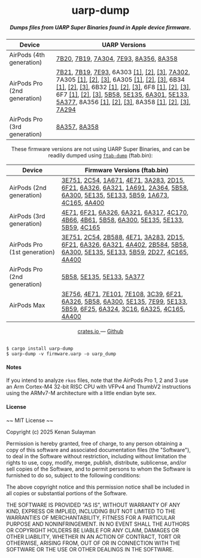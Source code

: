 <h1 align="center">uarp-dump</h1>

<h5 align="center">Dumps files from UARP Super Binaries found in Apple device firmware.</h5>
<div align="center">

| Device | UARP Versions |
|--------|------------------------------|
| AirPods (4th generation) | [7B20](https://updates.cdn-apple.com/2024/patches/072-16838/DFEDEE97-16DD-44D2-8CA0-4B3697BADCE1/com_apple_MobileAsset_UARP_A3053/90325ce25e13e970b4696e2c18675c5259a95f9b.zip), [7B19](https://updates.cdn-apple.com/2024/patches/072-08285/B5B4FB92-5CCC-454B-926D-92AE7AE58A50/com_apple_MobileAsset_UARP_A3053/054d0345d91e98de16f900c13e79077f87110119.zip), [7A304](https://updates.cdn-apple.com/2024/patches/062-04060/431D70BF-3134-44B7-B21A-6902B086F1F3/com_apple_MobileAsset_UARP_A3053/14850d1c7959c69a94359cd3cc0f26e7f2757559.zip), [7E93](https://updates.cdn-apple.com/2025/patches/062-38853/7DC22506-1DAB-4EF1-9803-2E8A5D3AE6DA/com_apple_MobileAsset_UARP_A3053/d1dde9f57931c2096d59735e7bbab579641ff33d.zip), [8A356](https://updates.cdn-apple.com/2025/patches/093-35333/D5A52E6E-B2BD-44ED-AEA8-0E1197B51F4F/com_apple_MobileAsset_UARP_A3053/42cf150f05d60579be0a235de066bc4807e62971.zip), [8A358](https://updates.cdn-apple.com/2025/patches/093-62024/0AFA9112-B7E3-49D1-B859-71B53E22C403/com_apple_MobileAsset_UARP_A3053/fa5e20db7c5f011bbacd8c4fbf24551fadc6de1e.zip) |
| AirPods Pro (2nd generation) | [7B21](https://updates.cdn-apple.com/2024/patches/072-16840/5B726BDD-5A14-48D8-8A7B-F6932667E18C/com_apple_MobileAsset_UARP_A2618/bfb593778bdc7107a510e05c8dd5a51be5d403ac.zip), [7B19](https://updates.cdn-apple.com/2024/patches/072-08284/E4874A39-414A-4064-865F-5AFEFB25F420/com_apple_MobileAsset_UARP_A2618/b813be93038402568cd27108cde8f4489d7b717f.zip), [7E93](https://updates.cdn-apple.com/2025/patches/062-38860/9DD8EDFC-3B6A-4D5A-ADF3-F725A57A924B/com_apple_MobileAsset_UARP_A2618/6c835423a3ab5881f7720297882b464e7e75835b.zip), 6A303 [[1]](https://updates.cdn-apple.com/2023/patches/042-52160/6FB57DE8-1339-4779-BD49-E9DB70EC6301/com_apple_MobileAsset_UARP_A2618/f49b70922a6b92c2eae27e7e24a0d38ea77a7291.zip), [[2]](https://updates.cdn-apple.com/2023/patches/032-45739/A9662466-4535-440E-A085-421DFD850DC0/com_apple_MobileAsset_UARP_A3048/91244aa7e7d1c9acd400b49a5a1369902d6a68e6.zip), [[3]](https://updates.cdn-apple.com/2023/patches/032-45744/D405A568-8DAC-418C-8A9E-327500C48888/com_apple_MobileAsset_UARP_A2968/2bb341b8ee77fb3ec8ffc7aaef132df9d4072209.zip), [7A302](https://updates.cdn-apple.com/2024/patches/062-75480/BA7B8082-FE0A-4EEE-9584-9E76C23AAC97/com_apple_MobileAsset_UARP_A2618/d7213c3f14a72447a12b7cba9a4dd41f04cb573e.zip), 7A305 [[1]](https://updates.cdn-apple.com/2024/patches/062-90586/2807F703-ED71-4157-A03D-A4C61D319CBE/com_apple_MobileAsset_UARP_A2618/818e61a6985820d6b7dcd51adf7163ee457248ee.zip), [[2]](https://updates.cdn-apple.com/2023/patches/042-82925/CA87066A-F30E-4912-8842-EBAC536331EE/com_apple_MobileAsset_UARP_A3048/6ee9452ca8f5d07d7db7ba0ad663adf4cf5ea5ab.zip), [[3]](https://updates.cdn-apple.com/2023/patches/042-82924/1957A690-6EC4-4D1F-912F-9647C0470C0C/com_apple_MobileAsset_UARP_A2968/d47e4e33a153e2ef6148c93a6363e99d3633ef44.zip), 6A305 [[1]](https://updates.cdn-apple.com/2023/patches/042-80715/E34A6F49-8A70-4B8F-A2D5-BA3666D3CB34/com_apple_MobileAsset_UARP_A2618/0b567f19654f8b13435570eea8d017ea454ebfdc.zip), [[2]](https://updates.cdn-apple.com/2023/patches/042-82925/CA87066A-F30E-4912-8842-EBAC536331EE/com_apple_MobileAsset_UARP_A3048/6ee9452ca8f5d07d7db7ba0ad663adf4cf5ea5ab.zip), [[3]](https://updates.cdn-apple.com/2023/patches/042-82924/1957A690-6EC4-4D1F-912F-9647C0470C0C/com_apple_MobileAsset_UARP_A2968/d47e4e33a153e2ef6148c93a6363e99d3633ef44.zip), 6B34 [[1]](https://updates.cdn-apple.com/2023/patches/052-04167/080F6B15-29E5-46B7-A8A3-D7CBE405B6D0/com_apple_MobileAsset_UARP_A2618/c0b34bb9d8821338327a82c125b7f3c2812b6f80.zip), [[2]](https://updates.cdn-apple.com/2023/patches/052-04166/86ACD77C-5334-42BF-8E3F-721EB54DCE49/com_apple_MobileAsset_UARP_A3048/a50c718c153848560c9848255b0449dc0b3b75f7.zip), [[3]](https://updates.cdn-apple.com/2023/patches/052-04165/A75FDC5B-F7BD-41F1-ACD4-7FFA1B2CD4F1/com_apple_MobileAsset_UARP_A2968/1f9b7a931c9e7ac410673b15ee040db5f2563f18.zip), 6B32 [[1]](https://updates.cdn-apple.com/2023/patches/042-95150/CE9E4516-280D-484E-BA0A-685E035D76B8/com_apple_MobileAsset_UARP_A2618/42de5b041542ed67402748975e31c064603da325.zip), [[2]](https://updates.cdn-apple.com/2023/patches/042-95142/DD13684E-FCE7-4760-9EC7-0E99AC017A99/com_apple_MobileAsset_UARP_A3048/27616131d8f8b6097ec5827320827a7aea2db952.zip), [[3]](https://updates.cdn-apple.com/2023/patches/042-95149/D978926D-4FD0-4315-9D2D-6C5D321BBBDD/com_apple_MobileAsset_UARP_A2968/9df66a2ed15e849b623af14395823e131340f3bd.zip), 6F8 [[1]](https://updates.cdn-apple.com/2024/patches/062-08774/47972354-2E45-4538-BDE4-E4FFE2283F15/com_apple_MobileAsset_UARP_A2618/e44812c0063bd44740849ce35e910c8425490678.zip), [[2]](https://updates.cdn-apple.com/2024/patches/062-08772/71286AFD-F562-4A3D-885D-7287BD771662/com_apple_MobileAsset_UARP_A3048/81f728f5cb818f297e6656072022b69aaf591c0f.zip), [[3]](https://updates.cdn-apple.com/2024/patches/062-08773/064A7EC6-DE5A-4D0C-8DCD-587885D2B59C/com_apple_MobileAsset_UARP_A2968/3b6023eac227bdbb629925379522f2f3563456e0.zip), 6F7 [[1]](https://updates.cdn-apple.com/2024/patches/052-74796/F03E3350-48B0-4470-9D5B-CE6807F54A24/com_apple_MobileAsset_UARP_A2618/3fb4aedb79e83aaad6dca79cdd460edc49ac3dbf.zip), [[2]](https://updates.cdn-apple.com/2024/patches/052-74795/24818F66-B8D5-42EC-915F-FCAC27A0B11A/com_apple_MobileAsset_UARP_A3048/5a0b94eeb45261c4e83e6d78a3f5b4c2c3bc27c8.zip), [[3]](https://updates.cdn-apple.com/2024/patches/052-74797/AFE2E59A-651B-4E32-80F1-AD57E62EB107/com_apple_MobileAsset_UARP_A2968/e09c9ff1bdf45356f4c11e4816f5f0ab3ad16d27.zip), [5B58](https://updates.cdn-apple.com/2022/patches/012-38029/545A8BBC-0803-40D8-9BED-41B39EA1371B/com_apple_MobileAsset_UARP_A2618/7d111c9c9bd29cb08701b0f09fc3415f7e852549.zip), [5E135](https://updates.cdn-apple.com/2023/patches/032-78346/BD93D402-BEEB-43E5-93E1-2747AEA71D6E/com_apple_MobileAsset_UARP_A2618/ccc4f6b32b9a0893ee6bdd8dda0aa1cec8f2c6fa.zip), [6A301](https://updates.cdn-apple.com/2023/patches/012-08983/DD32FB9C-30CE-435C-BA46-03AD11825364/com_apple_MobileAsset_UARP_A2618/e806eca227232a50a136197f5950634b71192ce5.zip), [5E133](https://updates.cdn-apple.com/2023/patches/012-38049/5DF72410-4A9A-4518-A700-DCBA095AFB55/com_apple_MobileAsset_UARP_A2618/28b2ec4f755db4f4ce648dba824ff4c09c41aea4.zip), [5A377](https://updates.cdn-apple.com/2022/patches/012-71531/FFD0BEE7-6E26-45A2-9A2B-24045474A465/com_apple_MobileAsset_UARP_A2618/20988edec350d24e33ccd06b1dbc27f5d2fc3e23.zip), 8A356 [[1]](https://updates.cdn-apple.com/2025/patches/093-35332/2CB16F09-8336-4329-ACBD-7674DB36CCAF/com_apple_MobileAsset_UARP_A2618/ff91a8d9df4c9ff12421529413f74f7f1d8c5917.zip), [[2]](https://updates.cdn-apple.com/2025/patches/093-35331/991E9FE1-B24C-44DB-99EC-22B29214E26A/com_apple_MobileAsset_UARP_A3048/9a2e92ec12f6c49f1ac398706d44f561979c4360.zip), [[3]](https://updates.cdn-apple.com/2025/patches/093-35329/DD752A55-A81A-4144-B8B3-945CD4992546/com_apple_MobileAsset_UARP_A2968/20b999f31b50f60d063ceb40d844b1086ef1098f.zip), 8A358 [[1]](https://updates.cdn-apple.com/2025/patches/093-62025/237F95E5-58C2-4AE9-85C7-1217DD9EDA4A/com_apple_MobileAsset_UARP_A2618/47009d0da6c59b9320e6fd864cb5a628b7acae78.zip), [[2]](https://updates.cdn-apple.com/2025/patches/093-62023/8BC66AD1-CED8-43DA-8155-E6615A163068/com_apple_MobileAsset_UARP_A3048/22bfa7386b7fc0fd1e04376232061c363dbcb40f.zip), [[3]](https://updates.cdn-apple.com/2025/patches/093-62027/8719E2C1-5ADF-4242-A401-C4FCDC58E261/com_apple_MobileAsset_UARP_A2968/9828ac2762d9f26f02fb44528706585fc4d1fee0.zip), [7A294](https://updates.cdn-apple.com/2024/patches/032-83887/72844559-37DE-4A61-AF28-347E4E4CA935/com_apple_MobileAsset_UARP_A2618/0fdafc0bc61ec81a4f1bc8a4ee349d444d789c49.zip) |
| AirPods Pro (3rd generation) | [8A357](https://updates.cdn-apple.com/2025/patches/082-42820/26A355F5-7F05-4CBD-BBCF-2625FD717D70/com_apple_MobileAsset_UARP_A3064/074f6a924c14590a13d9cc13aaa0af0f8be06521.zip), [8A358](https://updates.cdn-apple.com/2025/patches/093-62029/6FA5D4E1-9726-4825-8B70-74523558AA6A/com_apple_MobileAsset_UARP_A3064/1f0e74a70201731ab5bfed162a896b97320026ea.zip) |

These firmware versions are not using UARP Super Binaries, and can be readily dumped using [`ftab-dump`](https://github.com/19h/uarp-dump) (ftab.bin):

| Device | Firmware Versions (ftab.bin) |
|--------|------------------------------|
| AirPods (2nd generation) | [3E751](https://updates.cdn-apple.com/2021/patches/001-88683/A56F744D-64F1-4532-BB2F-C7C46AB33988/com_apple_MobileAsset_MobileAccessoryUpdate_A2032_EA/0fefad05a0683978ed5277562b5379d3299e61af.zip), [2C54](https://updates.cdn-apple.com/2019/ios/061-39223-20191122-326121BA-1D5F-11EA-B111-57B1BFD3063E/com_apple_MobileAsset_MobileAccessoryUpdate_A2032_EA/91508fdef7301fb00bcc5d8bd5c4ec8fc35bbb26.zip), [1A671](https://updates.cdn-apple.com/2019/ios/091-88708-2019325-A41C8D46-4CD9-11E9-9FF8-2CC4600891CB/com_apple_MobileAsset_MobileAccessoryUpdate_A2032_EA/8d812a60be4900f877aaf099fa61ed8d930e6037.zip), [4E71](https://updates.cdn-apple.com/2022/patches/002-89306/2B8968E8-5FC8-4AC6-A679-F812C0AAE27E/com_apple_MobileAsset_MobileAccessoryUpdate_A2032_EA/bf2639e954c6ae60df27e29754415729c0ff7292.zip), [3A283](https://updates.cdn-apple.com/2020/patches/061-97496/A9A52576-ACA6-4783-9C61-5778C41704C9/com_apple_MobileAsset_MobileAccessoryUpdate_A2032_EA/f6dad1df30812ee08eb0d7bccbef92d92cfe9d45.zip), [2D15](https://updates.cdn-apple.com/2020/ios/061-69739-20200507-396BD196-90B7-11EA-BBAE-416587ED7A2F/com_apple_MobileAsset_MobileAccessoryUpdate_A2032_EA/cef34b10d36715a6c1f184c2585092ca6841ff34.zip), [6F21](https://updates.cdn-apple.com/2024/patches/072-08221/12EDB45C-44EF-47FA-BD8D-8711E7189923/com_apple_MobileAsset_MobileAccessoryUpdate_A2032_EA/5159cb69f972e6ca74802b5bd8c4460e13eb3e79.zip), [6A326](https://updates.cdn-apple.com/2024/patches/052-35615/43870D85-C518-4636-84B1-39994ADBE22E/com_apple_MobileAsset_MobileAccessoryUpdate_A2032_EA/d5eeeaa57de1d6803b2df30ab5192b853f6a11d4.zip), [6A321](https://updates.cdn-apple.com/2024/patches/052-19158/8C219729-8E9A-463B-BCAB-94CCE69AB343/com_apple_MobileAsset_MobileAccessoryUpdate_A2032_EA/91d13f61a751203718629480b31bf7a1ceea4435.zip), [1A691](https://updates.cdn-apple.com/2019/ios/041-67747-20190814-D4511A06-BE29-11E9-8CC3-6E5DA66250FD/com_apple_MobileAsset_MobileAccessoryUpdate_A2032_EA/9369cf02d47c0c82b4e142815fe6cf0faa04368c.zip), [2A364](https://updates.cdn-apple.com/2019/ios/091-88709-20190903-2F78C0F8-D34E-11E9-98DC-AE1F72111DF7/com_apple_MobileAsset_MobileAccessoryUpdate_A2032_EA/dbfe28dc3d845764fe4662cf5043c6f589791cef.zip), [5B58](https://updates.cdn-apple.com/2022/patches/012-38027/FC25F062-E5AE-454B-A461-AD900C120B3A/com_apple_MobileAsset_MobileAccessoryUpdate_A2032_EA/cfc77aa9222d40dea43c69f17198d04e8e22b6f7.zip), [6A300](https://updates.cdn-apple.com/2023/patches/012-08982/2EA752C8-81C7-4E8D-8FF1-803F67FF1E48/com_apple_MobileAsset_MobileAccessoryUpdate_A2032_EA/8aa47572d373c1438316fa4d7de7a0611aca52af.zip), [5E135](https://updates.cdn-apple.com/2023/patches/032-78345/A72258A0-D729-4373-B3B1-870A5465DBD0/com_apple_MobileAsset_MobileAccessoryUpdate_A2032_EA/3a2bd22b8cbb1dfec78f83f4ca496942d45e664e.zip), [5E133](https://updates.cdn-apple.com/2023/patches/012-38052/289D7AD5-A13C-4159-880B-2318B7EAC900/com_apple_MobileAsset_MobileAccessoryUpdate_A2032_EA/b5ec4863450d95404535cc21bb0b9de8047e0058.zip), [5B59](https://updates.cdn-apple.com/2023/patches/032-25529/EA855A8B-ACB0-4A1D-9D24-92363E9D5D5D/com_apple_MobileAsset_MobileAccessoryUpdate_A2032_EA/56e183e550d478ef93f6b0916c8a2e0440d04e54.zip), [1A673](https://updates.cdn-apple.com/2019/ios/041-55579-20190513-B92D15AA-72A1-11E9-B6B2-8ABA84025259/com_apple_MobileAsset_MobileAccessoryUpdate_A2032_EA/e57586006a0bb5e314d44fe3b45b6c262a50d5a9.zip), [4C165](https://updates.cdn-apple.com/2021/patches/071-82420/6649BAE5-690E-4872-A6BC-D53DBEA9B81B/com_apple_MobileAsset_MobileAccessoryUpdate_A2032_EA/06f0cc3df92ca95418796d74447cbf5e17b5b5e8.zip), [4A400](https://updates.cdn-apple.com/2021/patches/071-02226/F63A8A4E-F483-4B0A-81FC-87E76E2DFEFD/com_apple_MobileAsset_MobileAccessoryUpdate_A2032_EA/9fe44f1a2be9a7110e1ca98fa836145bf03382e8.zip) |
| AirPods (3rd generation) | [4E71](https://updates.cdn-apple.com/2022/patches/002-89305/3C0CBDE6-87B6-4347-A3E0-91355D47B39F/com_apple_MobileAsset_MobileAccessoryUpdate_A2564_EA/498350305ede1c0bf14e99c6737cec03d2fad6c7.zip), [6F21](https://updates.cdn-apple.com/2024/patches/072-08222/7D3818CA-667A-4CB0-892D-8067E53994A9/com_apple_MobileAsset_MobileAccessoryUpdate_A2564_EA/a7fca2b0f36a54a15ae9500afff9fd2401ee9a2c.zip), [6A326](https://updates.cdn-apple.com/2024/patches/052-35617/09DDC509-81AF-4D67-906A-0700A05C5F79/com_apple_MobileAsset_MobileAccessoryUpdate_A2564_EA/234b837c77f964eb1544885b922490af2d6fb581.zip), [6A321](https://updates.cdn-apple.com/2024/patches/052-26971/4F8823C0-21C9-4AF0-8C35-F234B97C1D3E/com_apple_MobileAsset_MobileAccessoryUpdate_A2564_EA/677456b8ad49925c360befd194264c8bdcefe060.zip), [6A317](https://updates.cdn-apple.com/2023/patches/052-19159/CB62B683-67C1-445B-AC0F-67426FBEFEA5/com_apple_MobileAsset_MobileAccessoryUpdate_A2564_EA/112901e95c634e251ba86cd466893948f48da793.zip), [4C170](https://updates.cdn-apple.com/2022/patches/002-41699/F94F6FFD-51D8-4567-A479-B097415B7C6D/com_apple_MobileAsset_MobileAccessoryUpdate_A2564_EA/0d359413fc06bb3f3cae7214560d4a0edd3b9dd0.zip), [4B66](https://updates.cdn-apple.com/2021/patches/002-25045/8D2F2699-5943-4C32-9052-9B694E456361/com_apple_MobileAsset_MobileAccessoryUpdate_A2564_EA/c11620029afe6e73a0a1282f9296dc0b0f655555.zip), [4B61](https://updates.cdn-apple.com/2021/patches/002-17315/89F18298-AAE2-48E2-B231-AE5DABD95692/com_apple_MobileAsset_MobileAccessoryUpdate_A2564_EA/e8b9b93cc61d1c85926e3686b6c083317f70cb66.zip), [5B58](https://updates.cdn-apple.com/2022/patches/012-38041/1C79B72D-A6E8-4F41-B40C-C3F3402DDC70/com_apple_MobileAsset_MobileAccessoryUpdate_A2564_EA/396213702835f2b58a5512a056a56b649c2712a2.zip), [6A300](https://updates.cdn-apple.com/2023/patches/012-09000/FBC6B1D4-1F47-4826-9C7F-3AE4993A23FF/com_apple_MobileAsset_MobileAccessoryUpdate_A2564_EA/7c011cabd96b7328ad7f811c5ada1b4b08cff6fa.zip), [5E135](https://updates.cdn-apple.com/2023/patches/032-78348/F4B38F75-999B-4A6E-939F-E979AFB1BCEE/com_apple_MobileAsset_MobileAccessoryUpdate_A2564_EA/cc8ebbf286a3af95e9e6f8a5ed74d268c65bc21b.zip), [5E133](https://updates.cdn-apple.com/2023/patches/012-38067/B485FA1E-A68E-4A9A-8151-28388A641A77/com_apple_MobileAsset_MobileAccessoryUpdate_A2564_EA/434921ba4f15272b6b5cb7709c3626c2167ba40d.zip), [5B59](https://updates.cdn-apple.com/2023/patches/032-25522/FE9D609B-98E5-49EB-B06C-B32FBE4BCC31/com_apple_MobileAsset_MobileAccessoryUpdate_A2564_EA/a044ea3c5accca84bd9fcbc04bb7952e52d5ea01.zip), [4C165](https://updates.cdn-apple.com/2021/patches/071-82407/13C4E087-6A83-46D8-B179-D56B65E40228/com_apple_MobileAsset_MobileAccessoryUpdate_A2564_EA/f055a5e4f3341b3f361016256341047405b011bd.zip) |
| AirPods Pro (1st generation) | [3E751](https://updates.cdn-apple.com/2021/patches/001-88685/F4F290C8-7697-4ED2-8749-A35588C2A13E/com_apple_MobileAsset_MobileAccessoryUpdate_A2084_EA/35ad3b0d3876e85aee224a4461c47d96c53e5e5b.zip), [2C54](https://updates.cdn-apple.com/2019/ios/061-17995-20191122-32611896-1D5F-11EA-99EF-58B1BFD3063E/com_apple_MobileAsset_MobileAccessoryUpdate_A2084_EA/ab1219d66f2ece9208bc60999f53e8ca2ffb84d2.zip), [2B588](https://updates.cdn-apple.com/2019/ios/061-47906-20191105-BE7373BC-0598-11EA-9814-0EB29D0252EE/com_apple_MobileAsset_MobileAccessoryUpdate_A2084_EA/7f125bac43966133a96342d40a098006b0424c79.zip), [4E71](https://updates.cdn-apple.com/2022/patches/002-89303/8DCA2E0D-8822-42E5-8F89-3FD2D4B4A76B/com_apple_MobileAsset_MobileAccessoryUpdate_A2084_EA/8564afe1ccd87f42dc57df851ed6536c2c5f4d66.zip), [3A283](https://updates.cdn-apple.com/2020/patches/001-43440/BCEB69A8-1074-48E1-8FB9-6102AC4FE937/com_apple_MobileAsset_MobileAccessoryUpdate_A2084_EA/cc9847d7a89fffc28dc0eaae8178969cc05ea2b1.zip), [2D15](https://updates.cdn-apple.com/2020/ios/061-79881-20200424-F63CFC1E-8644-11EA-A290-29C96346D9A9/com_apple_MobileAsset_MobileAccessoryUpdate_A2084_EA/f4b1dd184b79c484c281b9d012c7968f84e1c0c0.zip), [6F21](https://updates.cdn-apple.com/2024/patches/072-08224/12321BD3-668A-47A7-A18D-D19702E75879/com_apple_MobileAsset_MobileAccessoryUpdate_A2084_EA/6b1b5d61616c37e877f016499253424bff4b018d.zip), [6A326](https://updates.cdn-apple.com/2024/patches/052-35616/2BC5B834-B942-450D-970B-CE184E1CDC63/com_apple_MobileAsset_MobileAccessoryUpdate_A2084_EA/efac7cade5ff07a2385dce18ff8e2fc0d3ca2e20.zip), [6A321](https://updates.cdn-apple.com/2024/patches/052-19160/1BFE7E3F-FFB2-45D1-9C20-1FAF65C1775F/com_apple_MobileAsset_MobileAccessoryUpdate_A2084_EA/ab93a9693f4ff1151b12a992f98cf3e4224a7bc1.zip), [4A402](https://updates.cdn-apple.com/2021/patches/002-31538/7F5A478F-22DB-405E-BF32-A963DF149802/com_apple_MobileAsset_MobileAccessoryUpdate_A2084_EA/6cd33634b26521cc24644fc2a1927f77ad8f064c.zip), [2B584](https://updates.cdn-apple.com/2019/ios/041-93508-20191024-0F153162-F6B1-11E9-8252-6716B62FDC30/com_apple_MobileAsset_MobileAccessoryUpdate_A2084_EA/0e748dbd91b1a7db373e9952dfe6c59d75c06f98.zip), [5B58](https://updates.cdn-apple.com/2022/patches/012-38024/DBC2CE87-0CEE-46A2-AD00-D811D977C91B/com_apple_MobileAsset_MobileAccessoryUpdate_A2084_EA/f585eca1ba3391fca74c54e33b0fd40b62828903.zip), [6A300](https://updates.cdn-apple.com/2023/patches/012-08993/B5E5FC26-4442-4AB9-854E-DC97B38377E9/com_apple_MobileAsset_MobileAccessoryUpdate_A2084_EA/b0e6e37a4b6d10618066c75f3770a424f66a6d5b.zip), [5E135](https://updates.cdn-apple.com/2023/patches/032-78347/67C1F3D9-D1BB-42E3-9EB3-35A76A6BF6C8/com_apple_MobileAsset_MobileAccessoryUpdate_A2084_EA/0069442314a5ccdcc4ffbee680de6d0738fe59ba.zip), [5E133](https://updates.cdn-apple.com/2023/patches/012-38045/DF320968-20B6-42E7-BDF9-995DDA7D2798/com_apple_MobileAsset_MobileAccessoryUpdate_A2084_EA/8faede6bdd1344624645f133f19c99ade8de3fac.zip), [5B59](https://updates.cdn-apple.com/2023/patches/032-25530/EF8A3E4C-E89F-424A-AFB2-2167AE231C47/com_apple_MobileAsset_MobileAccessoryUpdate_A2084_EA/6ca315edc8caa9cd90868d83261d2a41ac7071a0.zip), [2D27](https://updates.cdn-apple.com/2020/ios/001-08056-20200612-9F5FDB4C-B0FA-11EA-8FD8-7CEACBE405F0/com_apple_MobileAsset_MobileAccessoryUpdate_A2084_EA/bba37fcfbc4589c909964c2d7d1af6dbbefcbdc8.zip), [4C165](https://updates.cdn-apple.com/2021/patches/071-82415/F798398B-4926-48F1-8F10-BEC8CC1F86F1/com_apple_MobileAsset_MobileAccessoryUpdate_A2084_EA/3cb25a35613278761b0950660eebbb1bfb158a1c.zip), [4A400](https://updates.cdn-apple.com/2021/patches/071-02225/FB939F9C-D59B-426E-98A7-AC1436E77F52/com_apple_MobileAsset_MobileAccessoryUpdate_A2084_EA/a5a6d912b3f776330d6c949de2a1101e1c93bd1c.zip) |
| AirPods Pro (2nd generation) | [5B58](https://updates.cdn-apple.com/2022/patches/012-38029/545A8BBC-0803-40D8-9BED-41B39EA1371B/com_apple_MobileAsset_UARP_A2618/7d111c9c9bd29cb08701b0f09fc3415f7e852549.zip), [5E135](https://updates.cdn-apple.com/2023/patches/032-78346/BD93D402-BEEB-43E5-93E1-2747AEA71D6E/com_apple_MobileAsset_UARP_A2618/ccc4f6b32b9a0893ee6bdd8dda0aa1cec8f2c6fa.zip), [5E133](https://updates.cdn-apple.com/2023/patches/012-38049/5DF72410-4A9A-4518-A700-DCBA095AFB55/com_apple_MobileAsset_UARP_A2618/28b2ec4f755db4f4ce648dba824ff4c09c41aea4.zip), [5A377](https://updates.cdn-apple.com/2022/patches/012-71531/FFD0BEE7-6E26-45A2-9A2B-24045474A465/com_apple_MobileAsset_UARP_A2618/20988edec350d24e33ccd06b1dbc27f5d2fc3e23.zip) |
| AirPods Max | [3E756](https://updates.cdn-apple.com/2021/patches/001-88684/F9512C93-5DE3-468D-97E8-A474332CCD6A/com_apple_MobileAsset_MobileAccessoryUpdate_A2096_EA/001017a3d485feae5921b5c7fdb20625a4280431.zip), [4E71](https://updates.cdn-apple.com/2022/patches/002-89304/66D8B526-A54B-4B4D-B3E4-16AB67C4DCB1/com_apple_MobileAsset_MobileAccessoryUpdate_A2096_EA/4d1c4c0a49d60e5f53cb68936043584611142494.zip), [7E101](https://updates.cdn-apple.com/2025/patches/082-23134/89EBD8F5-A61D-46F4-AE8E-BF5639C30DD1/com_apple_MobileAsset_MobileAccessoryUpdate_A3184_EA/76d2ac7d72d48706f5adc296908c12348b2c2c74.zip), [7E108](https://updates.cdn-apple.com/2025/patches/082-35236/B7162F42-1B48-44F4-87EF-530E925DF46D/com_apple_MobileAsset_MobileAccessoryUpdate_A3184_EA/cbe913766810f0f85881b9ae04dadad9faec4887.zip), [3C39](https://updates.cdn-apple.com/2021/patches/071-08988/1BE620C3-CB5D-491A-93F0-A6D0D9D7B667/com_apple_MobileAsset_MobileAccessoryUpdate_A2096_EA/573dff0e173c3c7d38b06df4225007802e5d5c0e.zip), [6F21](https://updates.cdn-apple.com/2024/patches/072-08223/4DB8BACA-0057-47CE-86BF-36B31472B83E/com_apple_MobileAsset_MobileAccessoryUpdate_A2096_EA/a363be8ae46246f5f86ca15fecc64961c200687f.zip), [6A326](https://updates.cdn-apple.com/2024/patches/062-09878/4FCC6354-D029-403E-9121-3C43719BE2A2/com_apple_MobileAsset_MobileAccessoryUpdate_A2096_EA/27d49f4660f176bfb7c1790e811b24eaee8147d2.zip), [5B58](https://updates.cdn-apple.com/2022/patches/012-38030/FA6D0301-5849-4AF9-8C81-D9CBCB52733E/com_apple_MobileAsset_MobileAccessoryUpdate_A2096_EA/3dfd0f4a3f3de0e128d0e3f5459adf215fc9e0f1.zip), [6A300](https://updates.cdn-apple.com/2023/patches/012-08977/E7DAAA75-A186-4970-829A-88AA1DCC4E74/com_apple_MobileAsset_MobileAccessoryUpdate_A2096_EA/789e0091ce63617c0ffa704949e5af0ecb2104a9.zip), [5E135](https://updates.cdn-apple.com/2023/patches/032-78344/C5A9741B-D99F-4384-8446-EFCB39DA9FE2/com_apple_MobileAsset_MobileAccessoryUpdate_A2096_EA/c811a7c891abbdc14b6309f0fe4b662d05b53048.zip), [7E99](https://updates.cdn-apple.com/2025/patches/062-38859/602DE6E0-C620-4EBA-A91A-47A6A6D30EBF/com_apple_MobileAsset_MobileAccessoryUpdate_A3184-24E_EA/2e1b9b5ef74ca4b7a9fdbbfb8db66d224e555d24.zip), [5E133](https://updates.cdn-apple.com/2023/patches/012-38044/DA2AD144-7510-4D22-AD22-C093C2BFB66B/com_apple_MobileAsset_MobileAccessoryUpdate_A2096_EA/47d63d80581d357fc9d946258f099287d595565e.zip), [5B59](https://updates.cdn-apple.com/2023/patches/032-25526/1AC3CFFA-6BDD-400E-9CCE-65B191A70C83/com_apple_MobileAsset_MobileAccessoryUpdate_A2096_EA/a4dbf6064dc4d8d01f1a3a955888216b913b1852.zip), [6F25](https://updates.cdn-apple.com/2025/patches/072-38810/B3F9E44D-5D4F-4DC2-BB01-5F50AC89D5BD/com_apple_MobileAsset_MobileAccessoryUpdate_A2096_EA/3c73cf9dde60440233ed1b2cb2207c0912b13305.zip), [6A324](https://updates.cdn-apple.com/2024/patches/052-35614/0084A2E4-47D2-47B1-A72D-1E85B2F56FC2/com_apple_MobileAsset_MobileAccessoryUpdate_A2096_EA/f385782f34ad9b32f13347d861ebbc718a167f9f.zip), [3C16](https://updates.cdn-apple.com/2020/patches/001-59560/C6A5454F-FEF0-4451-A44B-6538D1D1AFA2/com_apple_MobileAsset_MobileAccessoryUpdate_A2096_EA/4f8f1d6c10bdc9406187aecaa14251539730c169.zip), [6A325](https://updates.cdn-apple.com/2024/patches/052-62577/C1849570-A7DC-406E-A2B9-7CF0CC047196/com_apple_MobileAsset_MobileAccessoryUpdate_A2096_EA/2e65b78d98d4ee872d7ec67cfbf9d5de046cd992.zip), [4C165](https://updates.cdn-apple.com/2021/patches/071-82414/7A6956A0-C255-4692-88D0-E45E0B40762F/com_apple_MobileAsset_MobileAccessoryUpdate_A2096_EA/f4cab9dee43c096b9495e770707eb031c65ee3ee.zip), [4A400](https://updates.cdn-apple.com/2021/patches/071-02227/693464F8-B6C5-4683-8E4C-880277144F50/com_apple_MobileAsset_MobileAccessoryUpdate_A2096_EA/6dde3af936f9072e82f0238b9c341b3421d8d4ee.zip) |

</div>

<div align="center">
  <a href="https://crates.io/crates/uarp-dump">
    crates.io
  </a>
  —
  <a href="https://github.com/19h/uarp-dump">
    Github
  </a>
</div>

<br />

```shell script
$ cargo install uarp-dump
$ uarp-dump -v firmware.uarp -o uarp_dump
```

#### Notes

If you intend to analyze `rkos` files, note that the AirPods Pro 1, 2 and 3 use an Arm Cortex-M4 32-bit RISC CPU with VFPv4 and ThumbV2 instructions using the ARMv7-M architecture with a little endian byte sex.

#### License

~~ MIT License ~~

Copyright (c) 2025 Kenan Sulayman

Permission is hereby granted, free of charge, to any person obtaining a copy
of this software and associated documentation files (the "Software"), to deal
in the Software without restriction, including without limitation the rights
to use, copy, modify, merge, publish, distribute, sublicense, and/or sell
copies of the Software, and to permit persons to whom the Software is
furnished to do so, subject to the following conditions:

The above copyright notice and this permission notice shall be included in all
copies or substantial portions of the Software.

THE SOFTWARE IS PROVIDED "AS IS", WITHOUT WARRANTY OF ANY KIND, EXPRESS OR
IMPLIED, INCLUDING BUT NOT LIMITED TO THE WARRANTIES OF MERCHANTABILITY,
FITNESS FOR A PARTICULAR PURPOSE AND NONINFRINGEMENT. IN NO EVENT SHALL THE
AUTHORS OR COPYRIGHT HOLDERS BE LIABLE FOR ANY CLAIM, DAMAGES OR OTHER
LIABILITY, WHETHER IN AN ACTION OF CONTRACT, TORT OR OTHERWISE, ARISING FROM,
OUT OF OR IN CONNECTION WITH THE SOFTWARE OR THE USE OR OTHER DEALINGS IN THE
SOFTWARE.
